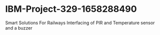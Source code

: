 # IBM-Project-329-1658288490
Smart Solutions For Railways
Interfacing of PIR and Temperature sensor and a buzzer
